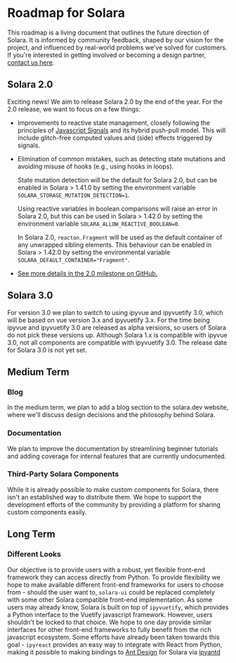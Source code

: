# Roadmap for Solara

This roadmap is a living document that outlines the future direction of Solara. It is informed by community feedback, shaped by our vision for the project, and influenced by real-world problems we've solved for customers. If you're interested in getting involved or becoming a design partner, [contact us here](https://solara.dev/contact).


## Solara 2.0

Exciting news! We aim to release Solara 2.0 by the end of the year. For the 2.0 release, we want to focus on a few things:

- Improvements to reactive state management, closely following the principles of [Javascript Signals](https://github.com/tc39/proposal-signals) and its hybrid push-pull model. This will include glitch-free computed values and (side) effects triggered by signals.

- Elimination of common mistakes, such as detecting state mutations and avoiding misuse of hooks (e.g., using hooks in loops).

    State mutation detection will be the default for Solara 2.0, but can be enabled in Solara > 1.41.0 by setting the environment variable `SOLARA_STORAGE_MUTATION_DETECTION=1`.

    Using reactive variables in boolean comparisons will raise an error in Solara 2.0, but this can be used in Solara > 1.42.0 by setting the environment variable `SOLARA_ALLOW_REACTIVE_BOOLEAN=0`.

    In Solara 2.0, `reacton.Fragment` will be used as the default container of any unwrapped sibling elements. This behaviour can be enabled in Solara > 1.42.0 by setting the environmental variable `SOLARA_DEFAULT_CONTAINER="Fragment"`.

- [See more details in the 2.0 milestone on GitHub.](https://github.com/widgetti/solara/milestone/1)


## Solara 3.0

For version 3.0 we plan to switch to using ipyvue and ipyvuetify 3.0, which will be based on vue version 3.x and ipyvuetify 3.x. For the time being ipyvue and ipyvuetify 3.0 are released as alpha versions, so users of Solara do not pick these versions up. Although Solara 1.x is compatible with ipyvue 3.0, not all components are compatible with ipyvuetify 3.0. The release date for Solara 3.0 is not yet set.


## Medium Term

### Blog

In the medium term, we plan to add a blog section to the solara.dev website, where we'll discuss design decisions and the philosophy behind Solara.

### Documentation

We plan to improve the documentation by streamlining beginner tutorials and adding coverage for internal features that are currently undocumented.

### Third-Party Solara Components

While it is already possible to make custom components for Solara, there isn't an established way to distribute them. We hope to support the development efforts of the community by providing a platform for sharing custom components easily.


## Long Term

### Different Looks

Our objective is to provide users with a robust, yet flexible front-end framework they can access directly from Python. To provide flexibility we hope to make available different front-end frameworks for users to choose from - should the user want to, `solara-ui` could be replaced completely with some other Solara compatible front-end implementation. As some users may already know, Solara is built on top of `ipyvuetify`, which provides a Python interface to the Vuetify javascript framework. However, users shouldn't be locked to that choice. We hope to one day provide similar interfaces for other front-end frameworks to fully benefit from the rich javascript ecosystem. Some efforts have already been taken towards this goal - `ipyreact` provides an easy way to integrate with React from Python, making it possible to making bindings to [Ant Design](https://ant.design) for Solara via [ipyantd](https://github.com/widgetti/ipyantd)
